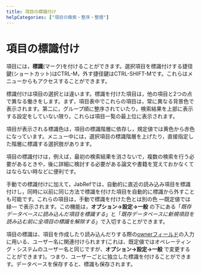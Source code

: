 ```yaml
---
title: 項目の標識付け
helpCategories: ["項目の検索・整序・整理"]
---
```


# 項目の標識付け

項目には，**標識**(マーク)を付けることができます。選択項目を標識付けする捷径鍵(ショートカット)はCTRL-M，外す捷径鍵はCTRL-SHIFT-Mです。これらはメニューからもアクセスすることができます。

標識付けは項目の選択とは違います。標識を付けた項目は，他の項目と2つの点で異なる働きをします。まず，項目表中でこれらの項目は，常に異なる背景色で表示されます。第二に，グループ順に整序されていたり，検索結果を上部に表示する設定をしていない限り，これらは項目一覧の最上位に表示されます。

項目が表示される標識色は，項目の標識階層に依存し，規定値では黄色から赤色になっています。メニュー中には，選択項目の標識階層を上げたり，直接指定した階層に標識する選択肢があります。

項目の標識付けは，例えば，最初の検索結果を消さないで，複数の検索を行う必要があるときや，後に詳細に検討する必要がある論文や書籍を覚えておかなくてはならない時などに便利です。

手動での標識付けに加えて，JabRefでは，自動的に直近の読み込み項目を標識付けし，同時に以前に同じ方法で標識を付けた項目を自動的に標識から外すことも可能です。これらの項目は，手動で標識を付けた色とは別の色 ―既定値では緑― で表示されます。この機能は，**オプション→設定→一般** の下にある「*既存データベースに読み込んだ項目を標識する*」と「*既存データベースに新規項目を読み込む前に全項目の標識を解除する*」で入切することができます。

項目の標識は、項目を作成したり読み込んだりする際の[ownerフィールド](OwnerHelp)の入力に用いる、ユーザー名に関連付けられます(これは、既定値ではオペレーティング・システムのユーザー名と同じですが、**オプション→設定→一般** で変更することができます)。つまり、ユーザーごとに独立した標識を付けることができます。データベースを保存すると、標識も保存されます。
